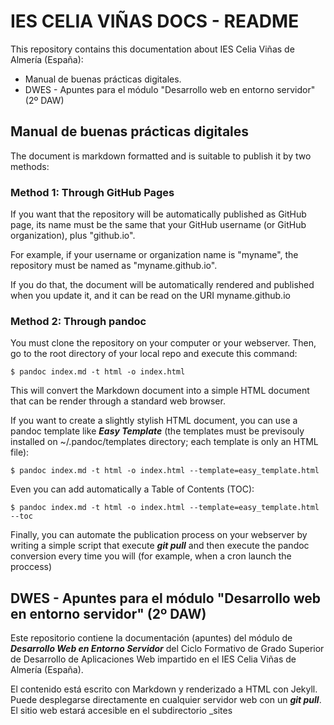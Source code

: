 # IES CELIA VIÑAS DOCS - README

This repository contains this documentation about IES Celia Viñas de Almería (España):

* Manual de buenas prácticas digitales.
* DWES - Apuntes para el módulo "Desarrollo web en entorno servidor" (2º DAW)

## Manual de buenas prácticas digitales

The document is markdown formatted and is suitable to publish it by two methods:

### Method 1: Through GitHub Pages
If you want that the repository will be automatically published as GitHub page, its name must be the same that your GitHub username (or GitHub organization), plus "github.io".

For example, if your username or organization name is "myname", the repository must be named as "myname.github.io".

If you do that, the document will be automatically rendered and published when you update it, and it can be read on the URI myname.github.io

### Method 2: Through pandoc
You must clone the repository on your computer or your webserver. Then, go to the root directory of your local repo and execute this command:

```
$ pandoc index.md -t html -o index.html
```

This will convert the Markdown document into a simple HTML document that can be render through a standard web browser.

If you want to create a slightly stylish HTML document, you can use a pandoc template like ***Easy Template*** (the templates must be previsouly installed on ~/.pandoc/templates directory; each template is only an HTML file):

```
$ pandoc index.md -t html -o index.html --template=easy_template.html
```

Even you can add automatically a Table of Contents (TOC):

```
$ pandoc index.md -t html -o index.html --template=easy_template.html --toc
```

Finally, you can automate the publication process on your webserver by writing a simple script that execute ***git pull*** and then execute the pandoc conversion every time you will (for example, when a cron launch the proccess)

## DWES - Apuntes para el módulo "Desarrollo web en entorno servidor" (2º DAW)

Este repositorio contiene la documentación (apuntes) del módulo de ***Desarrollo Web en Entorno Servidor*** del Ciclo Formativo de Grado Superior de Desarrollo de Aplicaciones Web impartido en el IES Celia Viñas de Almería (España).

El contenido está escrito con Markdown y renderizado a HTML con Jekyll. Puede desplegarse directamente en cualquier servidor web con un ***git pull***. El sitio web estará accesible en el subdirectorio _sites
